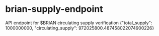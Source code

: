# brian-supply-endpoint
API endpoint for $BRIAN circulating supply verification
{"total_supply": 1000000000, "circulating_supply": 972025800.487458022074900226}

